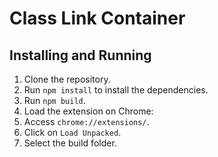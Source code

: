 # Class Link Container

## Installing and Running
1. Clone the repository.
2. Run `npm install` to install the dependencies. 
3. Run `npm build`.
4. Load the extension on Chrome: 
  1. Access `chrome://extensions/`.
  2. Click on `Load Unpacked`.
  3. Select the build folder.
